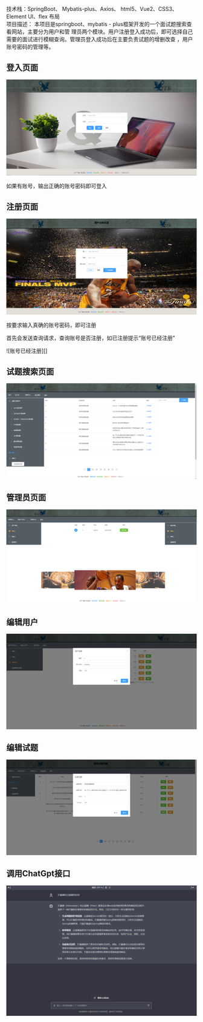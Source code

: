 技术栈：SpringBoot、   Mybatis-plus、Axios、  html5、Vue2、CSS3、   Element UI、flex 布局<br/>
项目描述： 
本项目是springboot、mybatis - plus框架开发的一个面试题搜索查看网站，主要分为用户和管  理员两个模块。用户注册登入成功后，即可选择自己需要的面试进行模糊查询。管理员登入成功后在主要负责试题的增删改查 ，用户账号密码的管理等。<br/>

## 登入页面
![登入页面](https://github.com/YyangZhiHeng/itembankshop/blob/main/picture/login.png)
<p>如果有账号，输出正确的账号密码即可登入</p>

## 注册页面

![注册页面](https://github.com/YyangZhiHeng/itembankshop/blob/main/picture/register.png)
<p>按要求输入真确的账号密码，即可注册</p>
<p>首先会发送查询请求，查询账号是否注册，如已注册提示“账号已经注册”</p>
![账号已经注册][]

## 试题搜索页面

![试题搜索页面](https://github.com/YyangZhiHeng/itembankshop/blob/main/picture/main.png)

## 管理员页面

![管理员页面](https://github.com/YyangZhiHeng/itembankshop/blob/main/picture/admin.png)

## 编辑用户

![编辑用户](https://github.com/YyangZhiHeng/itembankshop/blob/main/picture/edituser.png)

## 编辑试题

![编辑试题](https://github.com/YyangZhiHeng/itembankshop/blob/main/picture/edititem.png)

## 调用ChatGpt接口

![调用ChatGpt接口](https://github.com/YyangZhiHeng/itembankshop/blob/main/picture/ChatGPT.png)
